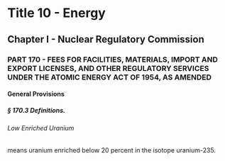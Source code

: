 
# Title 10 - Energy
## Chapter I - Nuclear Regulatory Commission
### PART 170 - FEES FOR FACILITIES, MATERIALS, IMPORT AND EXPORT LICENSES, AND OTHER REGULATORY SERVICES UNDER THE ATOMIC ENERGY ACT OF 1954, AS AMENDED
#### General Provisions
##### § 170.3 Definitions.
###### Low Enriched Uranium

means uranium enriched below 20 percent in the isotope uranium-235.

